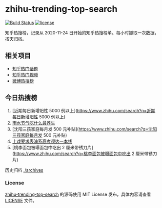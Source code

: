 # zhihu-trending-top-search

[![Build Status](https://github.com/justjavac/zhihu-trending-top-search/workflows/ci/badge.svg?branch=main)](https://github.com/justjavac/zhihu-trending-top-search/actions)
[![license](https://img.shields.io/github/license/justjavac/zhihu-trending-top-search)](https://github.com/justjavac/zhihu-trending-top-search/blob/main/LICENSE)

知乎热搜榜，记录从 2020-11-24
日开始的知乎热搜榜单。每小时抓取一次数据，按天[归档](./archives)。

## 相关项目

- [知乎热门话题](https://github.com/justjavac/zhihu-trending-hot-questions)
- [知乎热门视频](https://github.com/justjavac/zhihu-trending-hot-video)
- [微博热搜榜](https://github.com/justjavac/weibo-trending-hot-search)

## 今日热搜榜

<!-- BEGIN -->
<!-- 最后更新时间 Mon Feb 20 2023 05:08:23 GMT+0800 (China Standard Time) -->

1. [近期每日新增阳性 5000
   例以上](https://www.zhihu.com/search?q=近期每日新增阳性 5000 例以上)
1. [雨水节气吃什么最养生](https://www.zhihu.com/search?q=雨水节气吃什么最养生)
1. [沈阳三孩家庭每月发 500
   元补贴](https://www.zhihu.com/search?q=沈阳三孩家庭每月发 500 元补贴)
1. [上戏要求表演系高考须达一本线](https://www.zhihu.com/search?q=上戏要求表演系高考须达一本线)
1. [桃李面包被曝面包中吃出 2
   厘米带锈刀片](https://www.zhihu.com/search?q=桃李面包被曝面包中吃出 2
   厘米带锈刀片)

<!-- END -->

历史归档 [./archives](./archives)

### License

[zhihu-trending-top-search](https://github.com/justjavac/zhihu-trending-top-search)
的源码使用 MIT License 发布。具体内容请查看 [LICENSE](./LICENSE) 文件。
